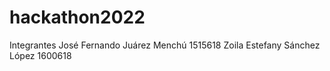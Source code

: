 # hackathon2022
Integrantes
José Fernando Juárez Menchú 1515618
Zoila Estefany Sánchez López 1600618